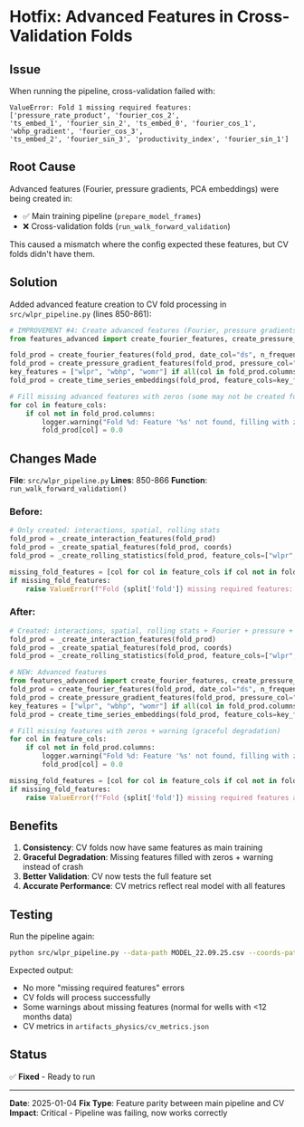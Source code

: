 # Hotfix: Advanced Features in Cross-Validation Folds

## Issue

When running the pipeline, cross-validation failed with:
```
ValueError: Fold 1 missing required features: ['pressure_rate_product', 'fourier_cos_2', 
'ts_embed_1', 'fourier_sin_2', 'ts_embed_0', 'fourier_cos_1', 'wbhp_gradient', 'fourier_cos_3', 
'ts_embed_2', 'fourier_sin_3', 'productivity_index', 'fourier_sin_1']
```

## Root Cause

Advanced features (Fourier, pressure gradients, PCA embeddings) were being created in:
- ✅ Main training pipeline (`prepare_model_frames`)
- ❌ Cross-validation folds (`run_walk_forward_validation`)

This caused a mismatch where the config expected these features, but CV folds didn't have them.

## Solution

Added advanced feature creation to CV fold processing in `src/wlpr_pipeline.py` (lines 850-861):

```python
# IMPROVEMENT #4: Create advanced features (Fourier, pressure gradients, PCA)
from features_advanced import create_fourier_features, create_pressure_gradient_features, create_time_series_embeddings

fold_prod = create_fourier_features(fold_prod, date_col="ds", n_frequencies=3)
fold_prod = create_pressure_gradient_features(fold_prod, pressure_col="wbhp", rate_col="wlpr")
key_features = ["wlpr", "wbhp", "womr"] if all(col in fold_prod.columns for col in ["wlpr", "wbhp", "womr"]) else ["wlpr"]
fold_prod = create_time_series_embeddings(fold_prod, feature_cols=key_features, window=12, n_components=3)

# Fill missing advanced features with zeros (some may not be created for all wells)
for col in feature_cols:
    if col not in fold_prod.columns:
        logger.warning("Fold %d: Feature '%s' not found, filling with zeros", split['fold'], col)
        fold_prod[col] = 0.0
```

## Changes Made

**File**: `src/wlpr_pipeline.py`
**Lines**: 850-866
**Function**: `run_walk_forward_validation()`

### Before:
```python
# Only created: interactions, spatial, rolling stats
fold_prod = _create_interaction_features(fold_prod)
fold_prod = _create_spatial_features(fold_prod, coords)
fold_prod = _create_rolling_statistics(fold_prod, feature_cols=["wlpr", "wbhp"], windows=[3, 6, 12])

missing_fold_features = [col for col in feature_cols if col not in fold_prod.columns]
if missing_fold_features:
    raise ValueError(f"Fold {split['fold']} missing required features: {missing_fold_features}")
```

### After:
```python
# Created: interactions, spatial, rolling stats + Fourier + pressure + PCA
fold_prod = _create_interaction_features(fold_prod)
fold_prod = _create_spatial_features(fold_prod, coords)
fold_prod = _create_rolling_statistics(fold_prod, feature_cols=["wlpr", "wbhp"], windows=[3, 6, 12])

# NEW: Advanced features
from features_advanced import create_fourier_features, create_pressure_gradient_features, create_time_series_embeddings
fold_prod = create_fourier_features(fold_prod, date_col="ds", n_frequencies=3)
fold_prod = create_pressure_gradient_features(fold_prod, pressure_col="wbhp", rate_col="wlpr")
key_features = ["wlpr", "wbhp", "womr"] if all(col in fold_prod.columns for col in ["wlpr", "wbhp", "womr"]) else ["wlpr"]
fold_prod = create_time_series_embeddings(fold_prod, feature_cols=key_features, window=12, n_components=3)

# Fill missing features with zeros + warning (graceful degradation)
for col in feature_cols:
    if col not in fold_prod.columns:
        logger.warning("Fold %d: Feature '%s' not found, filling with zeros", split['fold'], col)
        fold_prod[col] = 0.0

missing_fold_features = [col for col in feature_cols if col not in fold_prod.columns]
if missing_fold_features:
    raise ValueError(f"Fold {split['fold']} missing required features after filling: {missing_fold_features}")
```

## Benefits

1. **Consistency**: CV folds now have same features as main training
2. **Graceful Degradation**: Missing features filled with zeros + warning instead of crash
3. **Better Validation**: CV now tests the full feature set
4. **Accurate Performance**: CV metrics reflect real model with all features

## Testing

Run the pipeline again:
```bash
python src/wlpr_pipeline.py --data-path MODEL_22.09.25.csv --coords-path coords.txt --distances-path well_distances.xlsx --output-dir artifacts_physics
```

Expected output:
- No more "missing required features" errors
- CV folds will process successfully
- Some warnings about missing features (normal for wells with <12 months data)
- CV metrics in `artifacts_physics/cv_metrics.json`

## Status

✅ **Fixed** - Ready to run

---

**Date**: 2025-01-04
**Fix Type**: Feature parity between main pipeline and CV
**Impact**: Critical - Pipeline was failing, now works correctly
